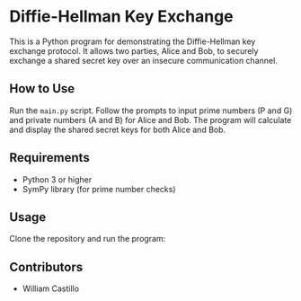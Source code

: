 # Diffie-Hellman Key Exchange

This is a Python program for demonstrating the Diffie-Hellman key exchange protocol. It allows two parties, Alice and Bob, to securely exchange a shared secret key over an insecure communication channel.

## How to Use
Run the `main.py` script.
Follow the prompts to input prime numbers (P and G) and private numbers (A and B) for Alice and Bob.
The program will calculate and display the shared secret keys for both Alice and Bob.

## Requirements
- Python 3 or higher
- SymPy library (for prime number checks)

## Usage
Clone the repository and run the program:

## Contributors
- William Castillo
